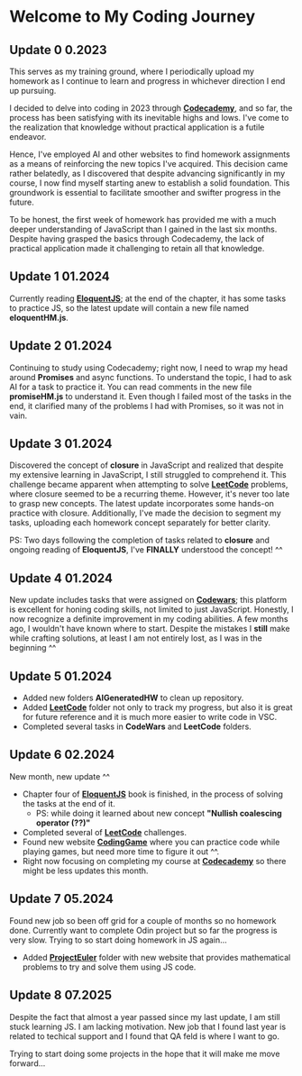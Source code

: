# Welcome to My Coding Journey

## Update 0  0.2023

This serves as my training ground, where I periodically upload my homework as I continue to learn and progress in whichever direction I end up pursuing.

I decided to delve into coding in 2023 through **[Codecademy](https://www.codecademy.com)**, and so far, the process has been satisfying with its inevitable highs and lows. I've come to the realization that knowledge without practical application is a futile endeavor.

Hence, I've employed AI and other websites to find homework assignments as a means of reinforcing the new topics I've acquired. This decision came rather belatedly, as I discovered that despite advancing significantly in my course, I now find myself starting anew to establish a solid foundation. This groundwork is essential to facilitate smoother and swifter progress in the future.

To be honest, the first week of homework has provided me with a much deeper understanding of JavaScript than I gained in the last six months. Despite having grasped the basics through Codecademy, the lack of practical application made it challenging to retain all that knowledge.

## Update 1 01.2024

Currently reading **[EloquentJS](https://eloquentjavascript.net/)**; at the end of the chapter, it has some tasks to practice JS, so the latest update will contain a new file named **eloquentHM.js**.

## Update 2 01.2024

Continuing to study using Codecademy; right now, I need to wrap my head around **Promises** and async functions. To understand the topic, I had to ask AI for a task to practice it. You can read comments in the new file **promiseHM.js** to understand it. Even though I failed most of the tasks in the end, it clarified many of the problems I had with Promises, so it was not in vain.

## Update 3 01.2024

Discovered the concept of **closure** in JavaScript and realized that despite my extensive learning in JavaScript, I still struggled to comprehend it. This challenge became apparent when attempting to solve **[LeetCode](https://leetcode.com/)** problems, where closure seemed to be a recurring theme. However, it's never too late to grasp new concepts. The latest update incorporates some hands-on practice with closure. Additionally, I've made the decision to segment my tasks, uploading each homework concept separately for better clarity.

PS: Two days following the completion of tasks related to **closure** and ongoing reading of **EloquentJS**, I've **FINALLY** understood the concept! ^^

## Update 4 01.2024

New update includes tasks that were assigned on **[Codewars](https://www.codewars.com/)**; this platform is excellent for honing coding skills, not limited to just JavaScript. Honestly, I now recognize a definite improvement in my coding abilities. A few months ago, I wouldn't have known where to start. Despite the mistakes I **still** make while crafting solutions, at least I am not entirely lost, as I was in the beginning ^^

## Update 5 01.2024

- Added new folders **AIGeneratedHW** to clean up repository.
- Added **[LeetCode](https://leetcode.com/)** folder not only to track my progress, but also it is great for future reference and it is much more easier to write code in VSC.
- Completed several tasks in **CodeWars** and **LeetCode** folders.

## Update 6 02.2024

New month, new update ^^

- Chapter four of **[EloquentJS](https://eloquentjavascript.net/)** book is finished, in the process of solving the tasks at the end of it.
  - PS: while doing it learned about new concept **"Nullish coalescing operator (??)"**
- Completed several of **[LeetCode](https://leetcode.com/)** challenges.
- Found new website **[CodingGame](https://www.codingame.com/)** where you can practice code while playing games, but need more time to figure it out ^^.
- Right now focusing on completing my course at **[Codecademy](https://www.codecademy.com)** so there might be less updates this month.

## Update 7 05.2024

Found new job so been off grid for a couple of months so no homework done.
Currently want to complete Odin project but so far the progress is very slow.
Trying to so start doing homework in JS again...

- Added **[ProjectEuler](https://projecteuler.net/)** folder with new website that provides mathematical problems to try and solve them using JS code.

## Update 8 07.2025

Despite the fact that almost a year passed since my last update, I am still stuck learning JS. I am lacking motivation.
New job that I found last year is related to techical support and I found that QA feld is where I want to go.

Trying to start doing some projects in the hope that it will make me move forward...
